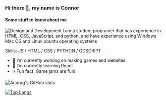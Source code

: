 ### Hi there 👋, my name is Connor
#### Some stuff to know about me
![Design and Development](https://libg.s3.us-east-2.amazonaws.com/download/Its-Time-To-Program-Something.jpg)
I am a student programer that has experience in HTML, CSS, JavaScript, and python, and have experience using Windows Mac OS and Linux ubuntu operating systems

Skills:  JS / HTML / CSS / PYTHON / GDSCRIPT

- 🔭 I’m currently working on making games and websites. 
- 🌱 I’m currently learning React 
- ⚡ Fun fact: Game jams are fun! 


![Anurag's GitHub stats](https://github-readme-stats.vercel.app/api?username=jediknight813&show_icons=true&theme=radical&count_private=true)

[![Top Langs](https://github-readme-stats.vercel.app/api/top-langs/?username=jediknight813&layout=compact&theme=radical)
](https://github.com/jediknight813/github-readme-stats&theme=radical)



